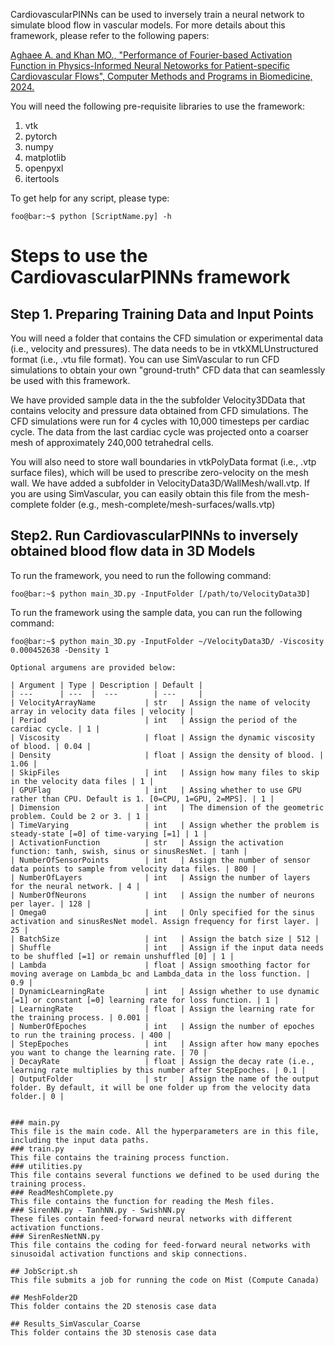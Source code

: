 CardiovascularPINNs can be used to inversely train a neural network to simulate blood flow in vascular models. For more details about this framework, please refer to the following papers:

[Aghaee A. and Khan MO., "Performance of Fourier-based Activation Function in Physics-Informed Neural Netoworks for Patient-specific Cardiovascular Flows", Computer Methods and Programs in Biomedicine, 2024.](https://scholar.google.ca/citations?view_op=view_citation&hl=en&user=KAfm-70AAAAJ&sortby=pubdate&citation_for_view=KAfm-70AAAAJ:ZeXyd9-uunAC) 

You will need the following pre-requisite libraries to use the framework: 
1. vtk
2. pytorch
3. numpy
4. matplotlib
5. openpyxl
6. itertools

To get help for any script, please type:
```console
foo@bar:~$ python [ScriptName.py] -h
```

# Steps to use the CardiovascularPINNs framework
## Step 1. Preparing Training Data and Input Points
You will need a folder that contains the CFD simulation or experimental data (i.e., velocity and pressures). The data needs to be in vtkXMLUnstructured format (i.e., .vtu file format). You can use SimVascular to run CFD simulations to obtain your own "ground-truth" CFD data that can seamlessly be used with this framework. 

We have provided sample data in the the subfolder Velocity3DData that contains velocity and pressure data obtained from CFD simulations. The CFD simulations were run for 4 cycles with 10,000 timesteps per cardiac cycle. The data from the last cardiac cycle was projected onto a coarser mesh of approximately 240,000 tetrahedral cells. 

You will also need to store wall boundaries in vtkPolyData format (i.e., .vtp surface files), which will be used to prescribe zero-velocity on the mesh wall. We have added a subfolder in VelocityData3D/WallMesh/wall.vtp. If you are using SimVascular, you can easily obtain this file from the mesh-complete folder (e.g., mesh-complete/mesh-surfaces/walls.vtp)

## Step2. Run CardiovascularPINNs to inversely obtained blood flow data in 3D Models
To run the framework, you need to run the following command:
```console
foo@bar:~$ python main_3D.py -InputFolder [/path/to/VelocityData3D]
```
To run the framework using the sample data, you can run the following command:
```console
foo@bar:~$ python main_3D.py -InputFolder ~/VelocityData3D/ -Viscosity 0.000452638 -Density 1

Optional argumens are provided below:

| Argument | Type | Description | Default |
| ---      | ---  |  ---        | ---     |
| VelocityArrayName           | str   | Assign the name of velocity array in velocity data files | velocity |
| Period                      | int   | Assign the period of the cardiac cycle. | 1 |
| Viscosity                   | float | Assign the dynamic viscosity of blood. | 0.04 |
| Density                     | float | Assign the density of blood. | 1.06 |
| SkipFiles                   | int   | Assign how many files to skip in the velocity data files | 1 |
| GPUFlag                     | int   | Assing whether to use GPU rather than CPU. Default is 1. [0=CPU, 1=GPU, 2=MPS]. | 1 |
| Dimension                   | int   | The dimension of the geometric problem. Could be 2 or 3. | 1 |
| TimeVarying                 | int   | Assign whether the problem is steady-state [=0] of time-varying [=1] | 1 |
| ActivationFunction          | str   | Assign the activation function: tanh, swish, sinus or sinusResNet. | tanh |
| NumberOfSensorPoints        | int   | Assign the number of sensor data points to sample from velocity data files. | 800 |
| NumberOfLayers              | int   | Assign the number of layers for the neural network. | 4 |
| NumberOfNeurons             | int   | Assign the number of neurons per layer. | 128 |
| Omega0                      | int   | Only specified for the sinus activation and sinusResNet model. Assign frequency for first layer. | 25 |
| BatchSize                   | int   | Assign the batch size | 512 |
| Shuffle                     | int   | Assign if the input data needs to be shuffled [=1] or remain unshuffled [0] | 1 | 
| Lambda                      | float | Assign smoothing factor for moving average on Lambda_bc and Lambda_data in the loss function. | 0.9 |
| DynamicLearningRate         | int   | Assign whether to use dynamic [=1] or constant [=0] learning rate for loss function. | 1 |
| LearningRate                | float | Assign the learning rate for the training process. | 0.001 |
| NumberOfEpoches             | int   | Assign the number of epoches to run the training process. | 400 |
| StepEpoches                 | int   | Assign after how many epoches you want to change the learning rate. | 70 |
| DecayRate                   | float | Assign the decay rate (i.e., learning rate multiplies by this number after StepEpoches. | 0.1 |
| OutputFolder                | str   | Assign the name of the output folder. By default, it will be one folder up from the velocity data folder.| 0 |


### main.py
This file is the main code. All the hyperparameters are in this file, including the input data paths.
### train.py
This file contains the training process function.
### utilities.py
This file contains several functions we defined to be used during the training process.
### ReadMeshComplete.py
This file contains the function for reading the Mesh files.
### SirenNN.py - TanhNN.py - SwishNN.py
These files contain feed-forward neural networks with different activation functions.
### SirenResNetNN.py
This file contains the coding for feed-forward neural networks with sinusoidal activation functions and skip connections.

## JobScript.sh
This file submits a job for running the code on Mist (Compute Canada)

## MeshFolder2D
This folder contains the 2D stenosis case data

## Results_SimVascular_Coarse
This folder contains the 3D stenosis case data
